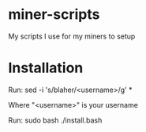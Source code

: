 # miner-scripts
My scripts I use for my miners to setup

# Installation
Run: sed -i 's/blaher/&lt;username&gt;/g' *

Where "&lt;username&gt;" is your username

Run: sudo bash ./install.bash
